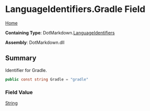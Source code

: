 # LanguageIdentifiers\.Gradle Field

[Home](../../../README.md)

**Containing Type**: DotMarkdown\.[LanguageIdentifiers](../README.md)

**Assembly**: DotMarkdown\.dll

## Summary

Identifier for Gradle\.

```csharp
public const string Gradle = "gradle"
```

### Field Value

[String](https://docs.microsoft.com/en-us/dotnet/api/system.string)

